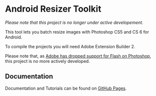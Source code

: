 # Android Resizer Toolkit

_Please note that this project is no longer under active developement._

This tool lets you batch resize images with Photoshop CS5 and CS 6 for Android.

To compile the projects you will need Adobe Extension Builder 2.

Please note that, as [Adobe has dropped support for Flash on Photoshop](http://blogs.adobe.com/cssdk/2013/09/introducing-html5-extensions.html), this project is no more actively developed.

## Documentation

Documentation and Tutorials can be found on [GitHub Pages](http://marcosecchi.github.io/android_resizer_toolkit/).

